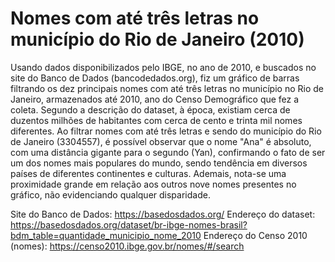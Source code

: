 # Nomes com até três letras no município do Rio de Janeiro (2010)

Usando dados disponibilizados pelo IBGE, no ano de 2010, e buscados no site do Banco de Dados (bancodedados.org), fiz um gráfico de barras filtrando os dez principais nomes com até três letras no município no Rio de Janeiro, armazenados até 2010, ano do Censo Demográfico que fez a coleta. Segundo a descrição do dataset, à época, existiam cerca de duzentos milhões de habitantes com cerca de cento e trinta mil nomes diferentes. Ao filtrar nomes com até três letras e sendo do município do Rio de Janeiro (3304557), é possível observar que o nome "Ana" é absoluto, com uma distância gigante para o segundo (Yan), confirmando o fato de ser um dos nomes mais populares do mundo, sendo tendência em diversos países de diferentes continentes e culturas. Ademais, nota-se uma proximidade grande em relação aos outros nove nomes presentes no gráfico, não evidenciando qualquer disparidade.

Site do Banco de Dados: https://basedosdados.org/
Endereço do dataset: https://basedosdados.org/dataset/br-ibge-nomes-brasil?bdm_table=quantidade_municipio_nome_2010
Endereço do Censo 2010 (nomes): https://censo2010.ibge.gov.br/nomes/#/search

